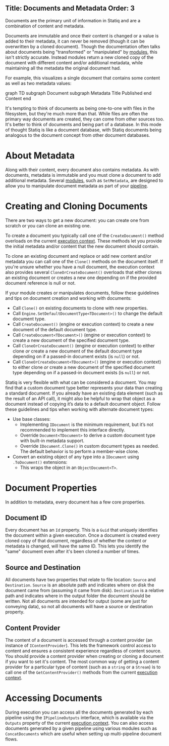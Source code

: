 Title: Documents and Metadata
Order: 3
---
Documents are the primary unit of information in Statiq and are a combination of content and metadata.

Documents are immutable and once their content is changed or a value is added to their metadata, it can never be removed (though it can be overwritten by a cloned document). Though the documentation often talks about documents being "transformed" or "manipulated" by [modules](xref:pipelines-and-modules), this isn't strictly accurate. Instead modules return a new cloned copy of the document with different content and/or additional metadata, while maintaining all the metadata the original document had.

For example, this visualizes a single document that contains some content as well as two metadata values:

<div class="mermaid">
    graph TD
        subgraph Document
            subgraph Metadata
                Title
                Published
            end
            Content
        end
</div>

It's tempting to think of documents as being one-to-one with files in the filesystem, but they're much more than that. While files are often the primary way documents are created, they can come from other sources too. It's better to think of documents and being part of a database. In this mode of thought Statiq is like a document database, with Statiq documents being analogous to the document concept from other document databases.

# About Metadata

Along with their content, every document also contains metadata. As with documents, metadata is immutable and you must clone a document to add additional metadata. Several [modules](xref:about-modules), such as `SetMetadata`, are designed to allow you to manipulate document metadata as part of your [pipeline](xref:pipelines-and-modules).

# Creating and Cloning Documents

There are two ways to get a new document: you can create one from scratch or you can clone an existing one.

To create a document you typically call one of the `CreateDocument()` method overloads on the current [execution context](xref:execution-context). These methods let you provide the initial metadata and/or content that the new document should contain.

To clone an existing document and replace or add new content and/or metadata you can call one of the `Clone()` methods on the document itself. If you're unsure whether you have a null document, the execution context also provides several `CloneOrCreateDocument()` overloads that either clones an existing document or creates a new one depending on if the provided document reference is null or not.

If your module creates or manipulates documents, follow these guidelines and tips on document creation and working with documents:

- Call `Clone()` on existing documents to clone with new properties.
- Call `Engine.SetDefaultDocumentType<TDocument>()` to change the default document type.
- Call `CreateDocument()` (engine or execution context) to create a new document of the default document type.
- Call `CreateDocument<TDocument>()` (engine or execution context) to create a new document of the specified document type.
- Call `CloneOrCreateDocument()` (engine or execution context) to either clone _or_ create a new document of the default document type depending on if a passed-in document exists (is `null`) or not.
- Call `CloneOrCreateDocument<TDocument>()` (engine or execution context) to either clone _or_ create a new document of the specified document type depending on if a passed-in document exists (is `null`) or not.

Statiq is very flexible with what can be considered a document. You may find that a custom document type better represents your data than creating a standard document. If you already have an existing data element (such as the result of an API call), it might also be helpful to wrap that object as a document instead of copying it’s data to a default document object. Follow these guidelines and tips when working with alternate document types:

- Use base classes:
  - Implementing `IDocument` is the minimum requirement, but it’s not recommended to implement this interface directly.
  - Override `Document<TDocument>` to derive a custom document type with built-in metadata support.
  - Override `IDocument.Clone()` in custom document types as needed. The default behavior is to perform a member-wise clone.
- Convert an existing object of any type into a `IDocument` using `.ToDocument()` extensions:
  - This wraps the object in an `ObjectDocument<T>`.

# Document Properties

In addition to metadata, every document has a few core properties.

## Document ID

Every document has an `Id` property. This is a `Guid` that uniquely identifies the document within a given execution. Once a document is created every cloned copy of that document, regardless of whether the content or metadata is changed, will have the same ID. This lets you identify the "same" document even after it's been cloned a number of times.

## Source and Destination

All documents have two properties that relate to file location: `Source` and `Destination`. `Source` is an absolute path and indicates where on disk the document came from (assuming it came from disk). `Destination` is a relative path and indicates where in the output folder the document should be written. Not all documents are intended for output (some are just for conveying data), so not all documents will have a source or destination property.

## Content Provider

The content of a document is accessed through a content provider (an instance of `IContentProvider`). This lets the framework control access to content and ensures a consistent experience regardless of content source. You should provide a content provider when creating or cloning a document if you want to set it's content. The most common way of getting a content provider for a particular type of content (such as a `string` or a `Stream`) is to call one of the `GetContentProvider()` methods from the current [execution context](xref:execution-context).

# Accessing Documents

During execution you can access all the documents generated by each pipeline using the `IPipelineOutputs` interface, which is available via the `Outputs` property of the current [execution context](xref:execution-context). You can also access documents generated by a given pipeline using various modules such as `ConcatDocuments` which are useful when setting up multi-pipeline document flows.

